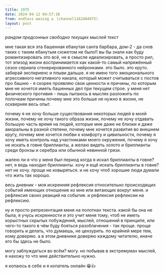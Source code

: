 ```yaml
---
title: 1975
date: 2024-04-12 04:57:18
from: endless шизing ⍼ (channel1162404975)
layout: post
---
```


*рандом предсонных свободно текущих мыслей текст*

мне такая вся эта башенная ебанутая санта барбара, дом-2 - да снов таких с таким ебанутым сюжетом не было!! вы бы знали как буду романтизировать это всё, не в смысле идеализировать, а просто рил, тот эпизод жизни воспринимается как какой-то самый напряжённый сезон сериала сгенерированного нейронками.
это было. это круто. забирай экспириенс и плыви дальше. я не имею того эмоционального агрессивного негативного накала, который может считываться с постов про башню - я скорее проявляю свои ценности и причины, по которым мне не хочется иметь башенных дел при текущем строе. у меня нет физического противия - лишь пытаюсь в мыслях разложить по полочкам причины почему мне это больше не нужно в жизни, не оскверняя весь опыт. 

почему я не хочу больше существования некоторых людей в моей жизни, почему не хочу такого образа жизни, почему не хочу отдавать большую часть время на людей, которые мне даже не близки и даже аморальны в разной степени, почему мне хочется развития во внешнем кругу, почему мне хочется любви к комфорту и цивильности, почему я хочу иметь контроль над участниками моего окружения, почему я хочу не искать в говне бриллианты, а желаю видеть золото и бриллианты среди бронзы и серебра или обычной невинной грязи. 

жалею ли я что у меня был период когда я искал бриллианты в говне? нет, я ведь находил бриллианты. хочу я ещё искать бриллианты в говне? нет не хочу. проще не ковыряться. и не хочу чтоб хорошие люди думали что жить так хорошо.

весь дневник - моя искренняя рефлексия относительно происходящих событий имеющих отношение ко мне или витающих вокруг меня. и рефлексия своих реакций на события. и рефлексия рефлексии на рефлексию.

ну и просто репрезентация меня на полотнах текста. какой бы она не была, я учусь искренности и это учит меня тому, чтоб не иметь корыстных скрытых побуждений, мыслей, отношений в принципе, или чего-то такого в чём буду бояться разоблачения - так проще. проще говорить и делать, что думаешь, не цензурить. по крайней мере тем, кому доверяю. а в этом дневнике доверяю каждому читателю, иначе его бы здесь не было.

могу заблуждаться во всём? могу. но побывав в экстремумах мыслей, я нахожу то что мне действительно нужно.

я копаюсь в себе и я копатель онлайн 😁👍
